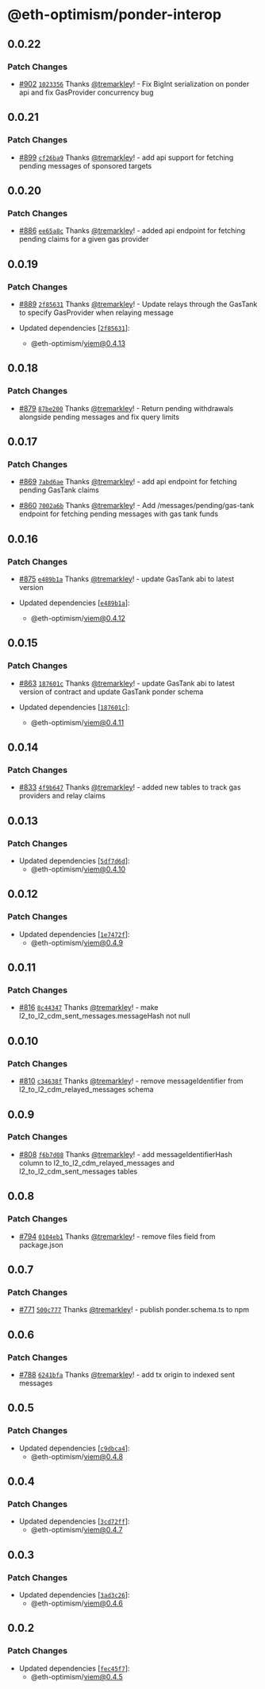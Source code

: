 # @eth-optimism/ponder-interop

## 0.0.22

### Patch Changes

- [#902](https://github.com/ethereum-optimism/ecosystem/pull/902) [`1023356`](https://github.com/ethereum-optimism/ecosystem/commit/10233560e76a003753790aac96e8a467b0f7bba8) Thanks [@tremarkley](https://github.com/tremarkley)! - Fix BigInt serialization on ponder api and fix GasProvider concurrency bug

## 0.0.21

### Patch Changes

- [#899](https://github.com/ethereum-optimism/ecosystem/pull/899) [`cf26ba9`](https://github.com/ethereum-optimism/ecosystem/commit/cf26ba96a49541d47dccfb08840e22f8a97acd02) Thanks [@tremarkley](https://github.com/tremarkley)! - add api support for fetching pending messages of sponsored targets

## 0.0.20

### Patch Changes

- [#886](https://github.com/ethereum-optimism/ecosystem/pull/886) [`ee65a8c`](https://github.com/ethereum-optimism/ecosystem/commit/ee65a8cd63da7471beee23f5492a09a1e4c307be) Thanks [@tremarkley](https://github.com/tremarkley)! - added api endpoint for fetching pending claims for a given gas provider

## 0.0.19

### Patch Changes

- [#889](https://github.com/ethereum-optimism/ecosystem/pull/889) [`2f85631`](https://github.com/ethereum-optimism/ecosystem/commit/2f856315b9e59b92b9eebda5904a29a9da11da0f) Thanks [@tremarkley](https://github.com/tremarkley)! - Update relays through the GasTank to specify GasProvider when relaying message

- Updated dependencies [[`2f85631`](https://github.com/ethereum-optimism/ecosystem/commit/2f856315b9e59b92b9eebda5904a29a9da11da0f)]:
  - @eth-optimism/viem@0.4.13

## 0.0.18

### Patch Changes

- [#879](https://github.com/ethereum-optimism/ecosystem/pull/879) [`87be200`](https://github.com/ethereum-optimism/ecosystem/commit/87be200a758892b837f63171a9afea1bd1479e63) Thanks [@tremarkley](https://github.com/tremarkley)! - Return pending withdrawals alongside pending messages and fix query limits

## 0.0.17

### Patch Changes

- [#869](https://github.com/ethereum-optimism/ecosystem/pull/869) [`7abd6ae`](https://github.com/ethereum-optimism/ecosystem/commit/7abd6ae69e0b02752fb822bcf2c1cca46490f818) Thanks [@tremarkley](https://github.com/tremarkley)! - add api endpoint for fetching pending GasTank claims

- [#860](https://github.com/ethereum-optimism/ecosystem/pull/860) [`7002a6b`](https://github.com/ethereum-optimism/ecosystem/commit/7002a6b8a36ce7cac43a5df9366349ebf4c54976) Thanks [@tremarkley](https://github.com/tremarkley)! - Add /messages/pending/gas-tank endpoint for fetching pending messages with gas tank funds

## 0.0.16

### Patch Changes

- [#875](https://github.com/ethereum-optimism/ecosystem/pull/875) [`e489b1a`](https://github.com/ethereum-optimism/ecosystem/commit/e489b1a1add3351c517769d82b7fa7542a16e7b8) Thanks [@tremarkley](https://github.com/tremarkley)! - update GasTank abi to latest version

- Updated dependencies [[`e489b1a`](https://github.com/ethereum-optimism/ecosystem/commit/e489b1a1add3351c517769d82b7fa7542a16e7b8)]:
  - @eth-optimism/viem@0.4.12

## 0.0.15

### Patch Changes

- [#863](https://github.com/ethereum-optimism/ecosystem/pull/863) [`187601c`](https://github.com/ethereum-optimism/ecosystem/commit/187601c7d870f4f6a62b9338b58d36099d14ccec) Thanks [@tremarkley](https://github.com/tremarkley)! - update GasTank abi to latest version of contract and update GasTank ponder schema

- Updated dependencies [[`187601c`](https://github.com/ethereum-optimism/ecosystem/commit/187601c7d870f4f6a62b9338b58d36099d14ccec)]:
  - @eth-optimism/viem@0.4.11

## 0.0.14

### Patch Changes

- [#833](https://github.com/ethereum-optimism/ecosystem/pull/833) [`4f9b647`](https://github.com/ethereum-optimism/ecosystem/commit/4f9b6474f0a5facbc677993d70767825604bdd48) Thanks [@tremarkley](https://github.com/tremarkley)! - added new tables to track gas providers and relay claims

## 0.0.13

### Patch Changes

- Updated dependencies [[`5df7d6d`](https://github.com/ethereum-optimism/ecosystem/commit/5df7d6d5da8f5a374ebb53a63692cdb4eee563b5)]:
  - @eth-optimism/viem@0.4.10

## 0.0.12

### Patch Changes

- Updated dependencies [[`1e7472f`](https://github.com/ethereum-optimism/ecosystem/commit/1e7472f0582288583b5e6807892025f12172092a)]:
  - @eth-optimism/viem@0.4.9

## 0.0.11

### Patch Changes

- [#816](https://github.com/ethereum-optimism/ecosystem/pull/816) [`8c44347`](https://github.com/ethereum-optimism/ecosystem/commit/8c44347e20399126bd35103ada4d30f0d972b7c5) Thanks [@tremarkley](https://github.com/tremarkley)! - make l2_to_l2_cdm_sent_messages.messageHash not null

## 0.0.10

### Patch Changes

- [#810](https://github.com/ethereum-optimism/ecosystem/pull/810) [`c34638f`](https://github.com/ethereum-optimism/ecosystem/commit/c34638f4fb34a02c7a0c1462468001d58588688c) Thanks [@tremarkley](https://github.com/tremarkley)! - remove messageIdentifier from l2_to_l2_cdm_relayed_messages schema

## 0.0.9

### Patch Changes

- [#808](https://github.com/ethereum-optimism/ecosystem/pull/808) [`f6b7d08`](https://github.com/ethereum-optimism/ecosystem/commit/f6b7d08a5b7a276826a1a02a0bcf5b62e2c6166e) Thanks [@tremarkley](https://github.com/tremarkley)! - add messageIdentifierHash column to l2_to_l2_cdm_relayed_messages and l2_to_l2_cdm_sent_messages tables

## 0.0.8

### Patch Changes

- [#794](https://github.com/ethereum-optimism/ecosystem/pull/794) [`0104eb1`](https://github.com/ethereum-optimism/ecosystem/commit/0104eb11ae5d4ca839db700ad051d9fe77ada80d) Thanks [@tremarkley](https://github.com/tremarkley)! - remove files field from package.json

## 0.0.7

### Patch Changes

- [#771](https://github.com/ethereum-optimism/ecosystem/pull/771) [`500c777`](https://github.com/ethereum-optimism/ecosystem/commit/500c7777aae36678478d17db2816c3a690c8a493) Thanks [@tremarkley](https://github.com/tremarkley)! - publish ponder.schema.ts to npm

## 0.0.6

### Patch Changes

- [#788](https://github.com/ethereum-optimism/ecosystem/pull/788) [`6241bfa`](https://github.com/ethereum-optimism/ecosystem/commit/6241bfab30a3e297b67b8249e2937ffeba48535e) Thanks [@tremarkley](https://github.com/tremarkley)! - add tx origin to indexed sent messages

## 0.0.5

### Patch Changes

- Updated dependencies [[`c9dbca4`](https://github.com/ethereum-optimism/ecosystem/commit/c9dbca401eed763eb20b05437e3e460cdaadd711)]:
  - @eth-optimism/viem@0.4.8

## 0.0.4

### Patch Changes

- Updated dependencies [[`3cd72ff`](https://github.com/ethereum-optimism/ecosystem/commit/3cd72ff59a86e25f77a826f327eef5fc6f5b3cd3)]:
  - @eth-optimism/viem@0.4.7

## 0.0.3

### Patch Changes

- Updated dependencies [[`3ad3c26`](https://github.com/ethereum-optimism/ecosystem/commit/3ad3c265ed0560a57f1808018d3270d4d978fdb6)]:
  - @eth-optimism/viem@0.4.6

## 0.0.2

### Patch Changes

- Updated dependencies [[`fec45f7`](https://github.com/ethereum-optimism/ecosystem/commit/fec45f7d20dcd407b60315ece76259eace5cc1e5)]:
  - @eth-optimism/viem@0.4.5
